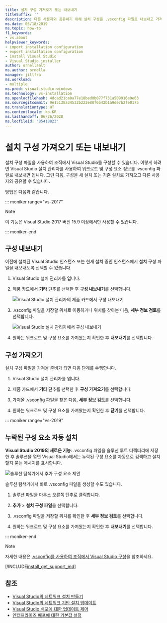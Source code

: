 ```yaml
---
title: 설치 구성 가져오기 또는 내보내기
titleSuffix: ''
description: 다른 사용자와 공유하기 위해 설치 구성을 .vsconfig 파일로 내보내고 가져와 복제하는 방법을 알아봅니다.
ms.date: 05/18/2019
ms.topic: how-to
f1_keywords:
- vs.about
helpviewer_keywords:
- import installation configuration
- export installation configuration
- install Visual Studio
- Visual Studio installer
author: ornellaalt
ms.author: ornella
manager: jillfra
ms.workload:
- multiple
ms.prod: visual-studio-windows
ms.technology: vs-installation
ms.openlocfilehash: 4dcad21ce0a77e18bed0b077f731a509916e9e63
ms.sourcegitcommit: 9e15138a34532b222e80f6b42b1a9de7b2fe0175
ms.translationtype: HT
ms.contentlocale: ko-KR
ms.lasthandoff: 06/26/2020
ms.locfileid: "85418823"
---
```

# <a name="import-or-export-installation-configurations"></a>설치 구성 가져오기 또는 내보내기

설치 구성 파일을 사용하여 조직에서 Visual Studio를 구성할 수 있습니다. 이렇게 하려면 Visual Studio 설치 관리자를 사용하여 워크로드 및 구성 요소 정보를 .vsconfig 파일로 내보내면 됩니다. 그런 다음, 구성을 새 설치 또는 기존 설치로 가져오고 다른 사용자와 공유할 수 있습니다.

방법은 다음과 같습니다.

::: moniker range="vs-2017"

> [!NOTE]
> 이 기능은 Visual Studio 2017 버전 15.9 이상에서만 사용할 수 있습니다.

::: moniker-end

## <a name="export-a-configuration"></a>구성 내보내기

이전에 설치된 Visual Studio 인스턴스 또는 현재 설치 중인 인스턴스에서 설치 구성 파일을 내보내도록 선택할 수 있습니다.

1. Visual Studio 설치 관리자를 엽니다.

1. 제품 카드에서 **기타** 단추를 선택한 후 **구성 내보내기**를 선택합니다.

   ![Visual Studio 설치 관리자의 제품 카드에서 구성 내보내기](../install/media/vs-2019/vs-installer-export-config.png)

1. .vsconfig 파일을 저장할 위치로 이동하거나 위치를 찾아본 다음, **세부 정보 검토**를 선택합니다.

   ![Visual Studio 설치 관리자에서 구성 내보내기](../install/media/vs-2019/export-configuration-confirmation.png)

1. 원하는 워크로드 및 구성 요소를 가져왔는지 확인한 후 **내보내기**를 선택합니다.

## <a name="import-a-configuration"></a>구성 가져오기

설치 구성 파일을 가져올 준비가 되면 다음 단계를 수행합니다.

1. Visual Studio 설치 관리자를 엽니다.

1. 제품 카드에서 **기타** 단추를 선택한 후 **구성 가져오기**를 선택합니다.

1. 가져올 .vsconfig 파일을 찾은 다음, **세부 정보 검토**를 선택합니다.

1. 원하는 워크로드 및 구성 요소를 가져왔는지 확인한 후 **닫기**를 선택합니다.

::: moniker range="vs-2019"

## <a name="automatically-install-missing-components"></a>누락된 구성 요소 자동 설치

**Visual Studio 2019의 새로운 기능**: .vsconfig 파일을 솔루션 루트 디렉터리에 저장한 후 솔루션을 열면 Visual Studio에서는 누락된 구성 요소를 자동으로 검색하고 설치할지 묻는 메시지를 표시합니다.

![솔루션 탐색기에서 추가 구성 요소 제안](../install/media/vs-2019/solution-explorer-config-file.png)

솔루션 탐색기에서 바로 .vsconfig 파일을 생성할 수도 있습니다.

1. 솔루션 파일을 마우스 오른쪽 단추로 클릭합니다.

1. **추가** > **설치 구성 파일**을 선택합니다.

1. .vsconfig 파일을 저장할 위치를 확인한 후 **세부 정보 검토**를 선택합니다.

1. 원하는 워크로드 및 구성 요소를 가져왔는지 확인한 후 **내보내기**를 선택합니다.

::: moniker-end

> [!NOTE]
> 자세한 내용은 [.vsconfig를 사용하여 조직에서 Visual Studio 구성](https://devblogs.microsoft.com/setup/configure-visual-studio-across-your-organization-with-vsconfig/)을 참조하세요.

[!INCLUDE[install_get_support_md](includes/install_get_support_md.md)]

## <a name="see-also"></a>참조

* [Visual Studio의 네트워크 설치 만들기](create-a-network-installation-of-visual-studio.md)
* [Visual Studio의 네트워크 기반 설치 업데이트](update-a-network-installation-of-visual-studio.md)
* [Visual Studio 배포에 대한 업데이트 제어](controlling-updates-to-visual-studio-deployments.md)
* [엔터프라이즈 배포에 대한 기본값 설정](set-defaults-for-enterprise-deployments.md)
